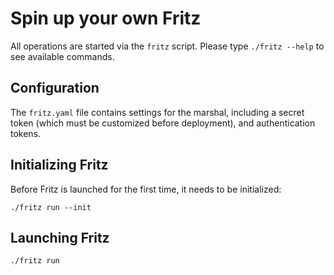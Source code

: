 # Spin up your own Fritz

All operations are started via the `fritz` script. Please type
`./fritz --help` to see available commands.

## Configuration

The `fritz.yaml` file contains settings for the marshal, including a
secret token (which must be customized before deployment), and
authentication tokens.

## Initializing Fritz

Before Fritz is launched for the first time, it needs to be initialized:

```
./fritz run --init
```

## Launching Fritz

```
./fritz run
```
